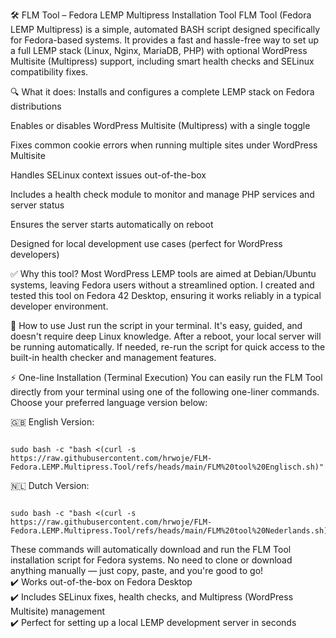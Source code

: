 🛠️ FLM Tool – Fedora LEMP Multipress Installation Tool
FLM Tool (Fedora LEMP Multipress) is a simple, automated BASH script designed specifically for Fedora-based systems. It provides a fast and hassle-free way to set up a full LEMP stack (Linux, Nginx, MariaDB, PHP) with optional WordPress Multisite (Multipress) support, including smart health checks and SELinux compatibility fixes.

🔍 What it does:
Installs and configures a complete LEMP stack on Fedora distributions

Enables or disables WordPress Multisite (Multipress) with a single toggle

Fixes common cookie errors when running multiple sites under WordPress Multisite

Handles SELinux context issues out-of-the-box

Includes a health check module to monitor and manage PHP services and server status

Ensures the server starts automatically on reboot

Designed for local development use cases (perfect for WordPress developers)

✅ Why this tool?
Most WordPress LEMP tools are aimed at Debian/Ubuntu systems, leaving Fedora users without a streamlined option. I created and tested this tool on Fedora 42 Desktop, ensuring it works reliably in a typical developer environment.

🚀 How to use
Just run the script in your terminal. It's easy, guided, and doesn't require deep Linux knowledge. After a reboot, your local server will be running automatically. If needed, re-run the script for quick access to the built-in health checker and management features.


⚡ One-line Installation (Terminal Execution)
You can easily run the FLM Tool directly from your terminal using one of the following one-liner commands. Choose your preferred language version below:

🇬🇧 English Version:
<pre><code id="command">
sudo bash -c "bash <(curl -s https://raw.githubusercontent.com/hrwoje/FLM-Fedora.LEMP.Multipress.Tool/refs/heads/main/FLM%20tool%20Englisch.sh)"
</code></pre>
🇳🇱 Dutch Version:
<pre><code id="command">
sudo bash -c "bash <(curl -s https://raw.githubusercontent.com/hrwoje/FLM-Fedora.LEMP.Multipress.Tool/refs/heads/main/FLM%20tool%20Nederlands.sh)"
</code></pre>
These commands will automatically download and run the FLM Tool installation script for Fedora systems.
No need to clone or download anything manually — just copy, paste, and you're good to go!
<br>
✔️ Works out-of-the-box on Fedora Desktop<br>
✔️ Includes SELinux fixes, health checks, and Multipress (WordPress Multisite) management<br>
✔️ Perfect for setting up a local LEMP development server in seconds<br>


